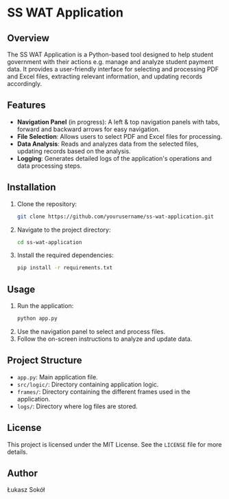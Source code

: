 # SS WAT Application

## Overview
The SS WAT Application is a Python-based tool designed to help student government with their actions e.g. manage and analyze student payment data. It provides a user-friendly interface for selecting and processing PDF and Excel files, extracting relevant information, and updating records accordingly.

## Features
- **Navigation Panel** (in progress): A left & top navigation panels with tabs, forward and backward arrows for easy navigation.
- **File Selection**: Allows users to select PDF and Excel files for processing.
- **Data Analysis**: Reads and analyzes data from the selected files, updating records based on the analysis.
- **Logging**: Generates detailed logs of the application's operations and data processing steps.

## Installation
1. Clone the repository:
    ```sh
    git clone https://github.com/yourusername/ss-wat-application.git
    ```
2. Navigate to the project directory:
    ```sh
    cd ss-wat-application
    ```
3. Install the required dependencies:
    ```sh
    pip install -r requirements.txt
    ```

## Usage
1. Run the application:
    ```sh
    python app.py
    ```
2. Use the navigation panel to select and process files.
3. Follow the on-screen instructions to analyze and update data.

## Project Structure
- `app.py`: Main application file.
- `src/logic/`: Directory containing application logic.
- `frames/`: Directory containing the different frames used in the application.
- `logs/`: Directory where log files are stored.

## License
This project is licensed under the MIT License. See the `LICENSE` file for more details.

## Author
Łukasz Sokół
